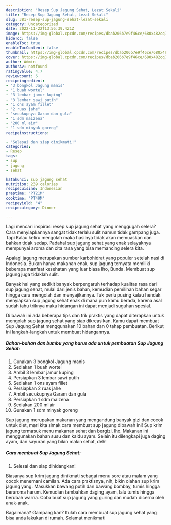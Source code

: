 ```yaml
---
description: "Resep Sup Jagung Sehat, Lezat Sekali"
title: "Resep Sup Jagung Sehat, Lezat Sekali"
slug: 381-resep-sup-jagung-sehat-lezat-sekali
category: Uncategorized
date: 2022-11-22T13:56:39.421Z
image: https://img-global.cpcdn.com/recipes/dbab206b7e9f46ce/680x482cq70/sup-jagung-sehat-foto-resep-utama.jpg
hideToc: false
enableToc: true
enableTocContent: false
thumbnail: https://img-global.cpcdn.com/recipes/dbab206b7e9f46ce/680x482cq70/sup-jagung-sehat-foto-resep-utama.jpg
cover: https://img-global.cpcdn.com/recipes/dbab206b7e9f46ce/680x482cq70/sup-jagung-sehat-foto-resep-utama.jpg
author: Admin
authorAv: notfound
ratingvalue: 4.7
reviewcount: 6
recipeingredient:
- "3 bongkol Jagung manis"
- "1 buah wortel"
- "3 lembar jamur kuping"
- "3 lembar sawi putih"
- "1 ons ayam fillet"
- "2 ruas jahe"
- "secukupnya Garam dan gula"
- "1 sdm maizena"
- "200 ml air"
- "1 sdm minyak goreng"
recipeinstructions:

- "Selesai dan siap dinikmati!"
categories:
- Resep
tags:
- sup
- jagung
- sehat

katakunci: sup jagung sehat 
nutrition: 239 calories
recipecuisine: Indonesian
preptime: "PT21M"
cooktime: "PT49M"
recipeyield: "4"
recipecategory: Dinner

---
```



Lagi mencari inspirasi resep sup jagung sehat yang menggugah selera? Cara menyiapkannya sangat tidak terlalu sulit namun tidak gampang juga. Tapi Kalau keliru mengolah maka hasilnya tidak akan memuaskan dan bahkan tidak sedap. Padahal sup jagung sehat yang enak selayaknya mempunyai aroma dan cita rasa yang bisa memancing selera kita.


Apalagi jagung merupakan sumber karbohidrat yang populer setelah nasi di Indonesia. Bukan hanya makanan enak, sup jagung ternyata memiliki beberapa manfaat kesehatan yang luar biasa lho, Bunda. Membuat sup jagung juga tidaklah sulit.

Banyak hal yang sedikit banyak berpengaruh terhadap kualitas rasa dari sup jagung sehat, mulai dari jenis bahan, kemudian pemilihan bahan segar hingga cara mengolah dan menyajikannya. Tak perlu pusing kalau hendak menyiapkan sup jagung sehat enak di mana pun kamu berada, karena asal sudah tahu triknya maka hidangan ini dapat menjadi suguhan spesial.


Di bawah ini ada beberapa tips dan trik praktis yang dapat diterapkan untuk mengolah sup jagung sehat yang siap dikreasikan. Kamu dapat membuat Sup Jagung Sehat menggunakan 10 bahan dan 0 tahap pembuatan. Berikut ini langkah-langkah untuk membuat hidangannya.

<!--inarticleads1-->

##### Bahan-bahan dan bumbu yang harus ada untuk pembuatan Sup Jagung Sehat:

1. Gunakan 3 bongkol Jagung manis
1. Sediakan 1 buah wortel
1. Ambil 3 lembar jamur kuping
1. Persiapkan 3 lembar sawi putih
1. Sediakan 1 ons ayam fillet
1. Persiapkan 2 ruas jahe
1. Ambil secukupnya Garam dan gula
1. Persiapkan 1 sdm maizena
1. Sediakan 200 ml air
1. Gunakan 1 sdm minyak goreng


Sup jagung merupakan makanan yang mengandung banyak gizi dan cocok untuk diet, mari kita simak cara membuat sup jagung dibawah ini! Sup krim jagung termasuk menu makanan sehat dan bergizi, lho. Makanan ini menggunakan bahan susu dan kaldu ayam. Selain itu dilengkapi juga daging ayam, dan sayuran yang bikin makin sehat, deh! 

<!--inarticleads2-->

##### Cara membuat Sup Jagung Sehat:


1. Selesai dan siap dihidangkan!

Biasanya sup krim jagung dinikmati sebagai menu sore atau malam yang cocok menemani camilan. Ada cara praktisnya, nih, bikin olahan sup krim jagung yang. Masukkan bawang putih dan bawang bombay, tumis hingga beraroma harum. Kemudian tambahkan daging ayam, lalu tumis hingga berubah warna. Coba buat sup jagung yang guring dan mudah dicerna oleh anak-anak. 

Bagaimana? Gampang kan? Itulah cara membuat sup jagung sehat yang bisa anda lakukan di rumah. Selamat menikmati
